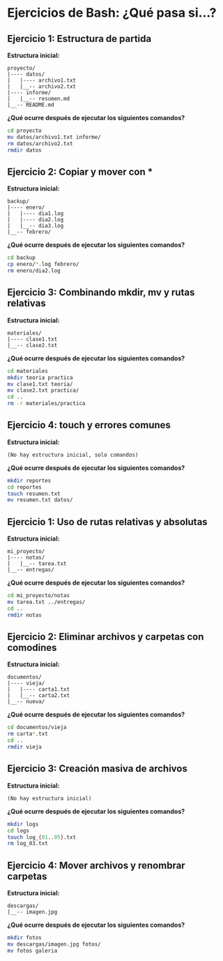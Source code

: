 # Ejercicios de Bash: ¿Qué pasa si...?

## Ejercicio 1: Estructura de partida

**Estructura inicial:**
```
proyecto/
|---- datos/
|   |---- archivo1.txt
|   |__-- archivo2.txt
|---- informe/
|   |__-- resumen.md
|__-- README.md
```

**¿Qué ocurre después de ejecutar los siguientes comandos?**
```bash
cd proyecto
mv datos/archivo1.txt informe/
rm datos/archivo2.txt
rmdir datos
```

## Ejercicio 2: Copiar y mover con *

**Estructura inicial:**
```
backup/
|---- enero/
|   |---- dia1.log
|   |---- dia2.log
|   |__-- dia3.log
|__-- febrero/
```

**¿Qué ocurre después de ejecutar los siguientes comandos?**
```bash
cd backup
cp enero/*.log febrero/
rm enero/dia2.log
```

## Ejercicio 3: Combinando mkdir, mv y rutas relativas

**Estructura inicial:**
```
materiales/
|---- clase1.txt
|__-- clase2.txt
```

**¿Qué ocurre después de ejecutar los siguientes comandos?**
```bash
cd materiales
mkdir teoria practica
mv clase1.txt teoria/
mv clase2.txt practica/
cd ..
rm -r materiales/practica
```

## Ejercicio 4: touch y errores comunes

**Estructura inicial:**
```
(No hay estructura inicial, solo comandos)
```

**¿Qué ocurre después de ejecutar los siguientes comandos?**
```bash
mkdir reportes
cd reportes
touch resumen.txt
mv resumen.txt datos/
```

## Ejercicio 1: Uso de rutas relativas y absolutas

**Estructura inicial:**
```
mi_proyecto/
|---- notas/
|   |__-- tarea.txt
|__-- entregas/
```

**¿Qué ocurre después de ejecutar los siguientes comandos?**
```bash
cd mi_proyecto/notas
mv tarea.txt ../entregas/
cd ..
rmdir notas
```

## Ejercicio 2: Eliminar archivos y carpetas con comodines

**Estructura inicial:**
```
documentos/
|---- vieja/
|   |---- carta1.txt
|   |__-- carta2.txt
|__-- nueva/
```

**¿Qué ocurre después de ejecutar los siguientes comandos?**
```bash
cd documentos/vieja
rm carta*.txt
cd ..
rmdir vieja
```

## Ejercicio 3: Creación masiva de archivos

**Estructura inicial:**
```
(No hay estructura inicial)
```

**¿Qué ocurre después de ejecutar los siguientes comandos?**
```bash
mkdir logs
cd logs
touch log_{01..05}.txt
rm log_03.txt
```

## Ejercicio 4: Mover archivos y renombrar carpetas

**Estructura inicial:**
```
descargas/
|__-- imagen.jpg
```

**¿Qué ocurre después de ejecutar los siguientes comandos?**
```bash
mkdir fotos
mv descargas/imagen.jpg fotos/
mv fotos galeria
```


